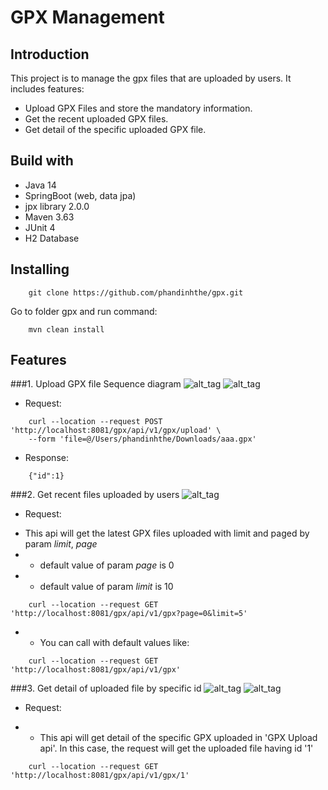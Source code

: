 # GPX Management
## Introduction
This project is to manage the gpx files that are uploaded by users.
It includes features:
- Upload GPX Files and store the mandatory information.
- Get the recent uploaded GPX files.
- Get detail of the specific uploaded GPX file.

## Build with
- Java 14
- SpringBoot (web, data jpa)
- jpx library 2.0.0
- Maven 3.63
- JUnit 4
- H2 Database

## Installing
~~~~
    git clone https://github.com/phandinhthe/gpx.git
~~~~
Go to folder gpx and run command:
~~~~
    mvn clean install
~~~~

## Features
###1. Upload GPX file
Sequence diagram
![alt_tag](https://user-images.githubusercontent.com/14273018/90172703-979e7580-ddcd-11ea-8a77-346da5a92185.png)
![alt_tag](https://user-images.githubusercontent.com/14273018/90173004-f95edf80-ddcd-11ea-820f-783e0ae71586.png)

  - Request:
~~~
    curl --location --request POST 'http://localhost:8081/gpx/api/v1/gpx/upload' \
    --form 'file=@/Users/phandinhthe/Downloads/aaa.gpx'
~~~

  - Response:
~~~
    {"id":1}
~~~

###2. Get recent files uploaded by users
![alt_tag](https://user-images.githubusercontent.com/14273018/90174899-deda3580-ddd0-11ea-94ba-ace137c2fa2c.png)
- Request:
* This api will get the latest GPX files uploaded with limit and paged by param *limit*, *page*
 * * default value of param *page* is 0
 * * default value of param *limit* is 10
~~~~
    curl --location --request GET 'http://localhost:8081/gpx/api/v1/gpx?page=0&limit=5'
~~~~

* * You can call with default values like:
    
~~~~
    curl --location --request GET 'http://localhost:8081/gpx/api/v1/gpx'
~~~~

###3. Get detail of uploaded file by specific id
![alt_tag](https://user-images.githubusercontent.com/14273018/90175638-e6e6a500-ddd1-11ea-8ce4-8e26a61985fa.png)
![alt_tag](https://user-images.githubusercontent.com/14273018/90175643-e817d200-ddd1-11ea-9c25-172ffcb3b200.png)
- Request:
* * This api will get detail of the specific GPX uploaded in 'GPX Upload api'. In this case, the request will get the uploaded file having id '1'
~~~~
    curl --location --request GET 'http://localhost:8081/gpx/api/v1/gpx/1'
~~~~
